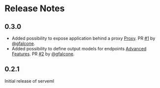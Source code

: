 # Release Notes

## 0.3.0

* Added possibility to expose application behind a proxy [Proxy](https://gfalcone.github.io/serveml/going_further/proxy.md). PR [#1](https://github.com/gfalcone/serveml/pull/1) by [@gfalcone](https://github.com/gfalcone).
* Added possibility to define output models for endpoints [Advanced Features](https://gfalcone.github.io/serveml/going_further/advanced_features.md). PR [#2](https://github.com/gfalcone/serveml/pull/2) by [@gfalcone](https://github.com/gfalcone).

## 0.2.1

Initial release of serveml
